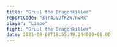 ```yaml
---
title: "Gruul the Dragonkiller"
reportCode: "3Tr4JVDfKZW7nvRx"
player: "Limpo"
fight: "Gruul the Dragonkiller"
date: 2021-09-08T18:55:49.344000+00:00
---
```

